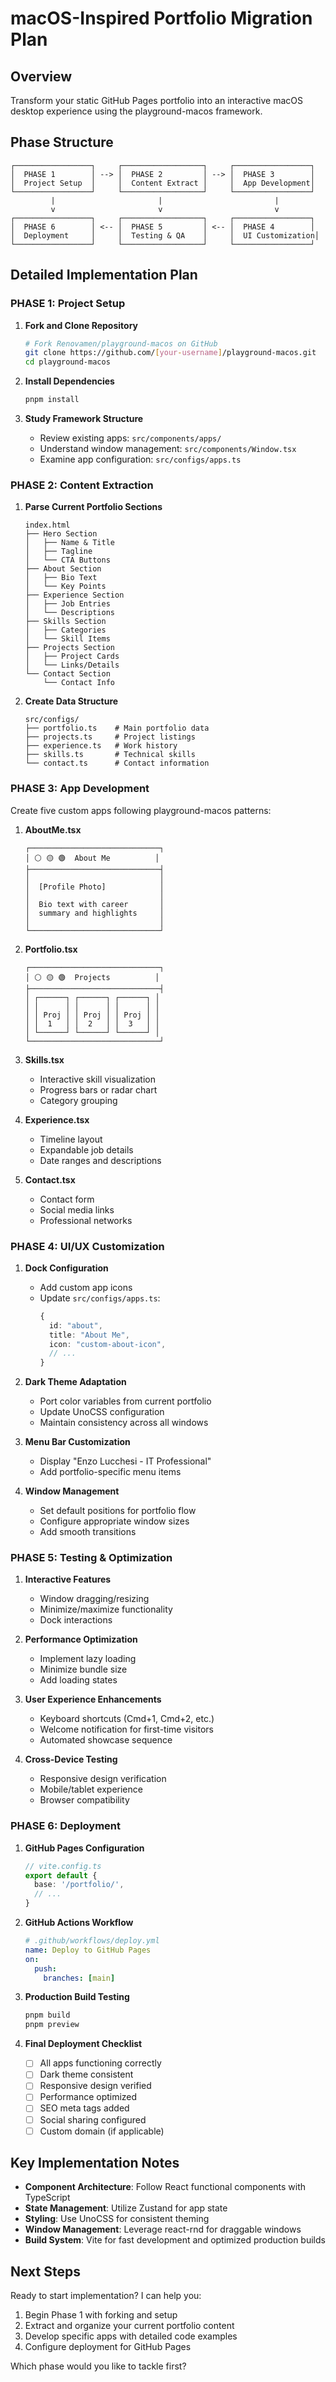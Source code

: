 # macOS-Inspired Portfolio Migration Plan

## Overview
Transform your static GitHub Pages portfolio into an interactive macOS desktop experience using the playground-macos framework.

## Phase Structure

```
┌─────────────────┐     ┌──────────────────┐     ┌─────────────────┐
│  PHASE 1        │ --> │  PHASE 2         │ --> │  PHASE 3        │
│  Project Setup  │     │  Content Extract │     │  App Development│
└─────────────────┘     └──────────────────┘     └─────────────────┘
         |                       |                         |
         v                       v                         v
┌─────────────────┐     ┌──────────────────┐     ┌─────────────────┐
│  PHASE 6        │ <-- │  PHASE 5         │ <-- │  PHASE 4        │
│  Deployment     │     │  Testing & QA    │     │  UI Customization│
└─────────────────┘     └──────────────────┘     └─────────────────┘
```

## Detailed Implementation Plan

### PHASE 1: Project Setup

1. **Fork and Clone Repository**
   ```bash
   # Fork Renovamen/playground-macos on GitHub
   git clone https://github.com/[your-username]/playground-macos.git
   cd playground-macos
   ```

2. **Install Dependencies**
   ```bash
   pnpm install
   ```

3. **Study Framework Structure**
   - Review existing apps: `src/components/apps/`
   - Understand window management: `src/components/Window.tsx`
   - Examine app configuration: `src/configs/apps.ts`

### PHASE 2: Content Extraction

1. **Parse Current Portfolio Sections**
   ```
   index.html
   ├── Hero Section
   │   ├── Name & Title
   │   ├── Tagline
   │   └── CTA Buttons
   ├── About Section
   │   ├── Bio Text
   │   └── Key Points
   ├── Experience Section
   │   ├── Job Entries
   │   └── Descriptions
   ├── Skills Section
   │   ├── Categories
   │   └── Skill Items
   ├── Projects Section
   │   ├── Project Cards
   │   └── Links/Details
   └── Contact Section
       └── Contact Info
   ```

2. **Create Data Structure**
   ```
   src/configs/
   ├── portfolio.ts    # Main portfolio data
   ├── projects.ts     # Project listings
   ├── experience.ts   # Work history
   ├── skills.ts       # Technical skills
   └── contact.ts      # Contact information
   ```

### PHASE 3: App Development

Create five custom apps following playground-macos patterns:

1. **AboutMe.tsx**
   ```
   ┌─────────────────────────────┐
   │ ⚪ 🟡 🟢  About Me          │
   ├─────────────────────────────┤
   │                             │
   │  [Profile Photo]            │
   │                             │
   │  Bio text with career       │
   │  summary and highlights     │
   │                             │
   └─────────────────────────────┘
   ```

2. **Portfolio.tsx**
   ```
   ┌─────────────────────────────┐
   │ ⚪ 🟡 🟢  Projects          │
   ├─────────────────────────────┤
   │ ┌──────┐ ┌──────┐ ┌──────┐ │
   │ │      │ │      │ │      │ │
   │ │ Proj │ │ Proj │ │ Proj │ │
   │ │  1   │ │  2   │ │  3   │ │
   │ └──────┘ └──────┘ └──────┘ │
   └─────────────────────────────┘
   ```

3. **Skills.tsx**
   - Interactive skill visualization
   - Progress bars or radar chart
   - Category grouping

4. **Experience.tsx**
   - Timeline layout
   - Expandable job details
   - Date ranges and descriptions

5. **Contact.tsx**
   - Contact form
   - Social media links
   - Professional networks

### PHASE 4: UI/UX Customization

1. **Dock Configuration**
   - Add custom app icons
   - Update `src/configs/apps.ts`:
     ```typescript
     {
       id: "about",
       title: "About Me",
       icon: "custom-about-icon",
       // ...
     }
     ```

2. **Dark Theme Adaptation**
   - Port color variables from current portfolio
   - Update UnoCSS configuration
   - Maintain consistency across all windows

3. **Menu Bar Customization**
   - Display "Enzo Lucchesi - IT Professional"
   - Add portfolio-specific menu items

4. **Window Management**
   - Set default positions for portfolio flow
   - Configure appropriate window sizes
   - Add smooth transitions

### PHASE 5: Testing & Optimization

1. **Interactive Features**
   - Window dragging/resizing
   - Minimize/maximize functionality
   - Dock interactions

2. **Performance Optimization**
   - Implement lazy loading
   - Minimize bundle size
   - Add loading states

3. **User Experience Enhancements**
   - Keyboard shortcuts (Cmd+1, Cmd+2, etc.)
   - Welcome notification for first-time visitors
   - Automated showcase sequence

4. **Cross-Device Testing**
   - Responsive design verification
   - Mobile/tablet experience
   - Browser compatibility

### PHASE 6: Deployment

1. **GitHub Pages Configuration**
   ```typescript
   // vite.config.ts
   export default {
     base: '/portfolio/',
     // ...
   }
   ```

2. **GitHub Actions Workflow**
   ```yaml
   # .github/workflows/deploy.yml
   name: Deploy to GitHub Pages
   on:
     push:
       branches: [main]
   ```

3. **Production Build Testing**
   ```bash
   pnpm build
   pnpm preview
   ```

4. **Final Deployment Checklist**
   - [ ] All apps functioning correctly
   - [ ] Dark theme consistent
   - [ ] Responsive design verified
   - [ ] Performance optimized
   - [ ] SEO meta tags added
   - [ ] Social sharing configured
   - [ ] Custom domain (if applicable)

## Key Implementation Notes

- **Component Architecture**: Follow React functional components with TypeScript
- **State Management**: Utilize Zustand for app state
- **Styling**: Use UnoCSS for consistent theming
- **Window Management**: Leverage react-rnd for draggable windows
- **Build System**: Vite for fast development and optimized production builds

## Next Steps

Ready to start implementation? I can help you:
1. Begin Phase 1 with forking and setup
2. Extract and organize your current portfolio content
3. Develop specific apps with detailed code examples
4. Configure deployment for GitHub Pages

Which phase would you like to tackle first?